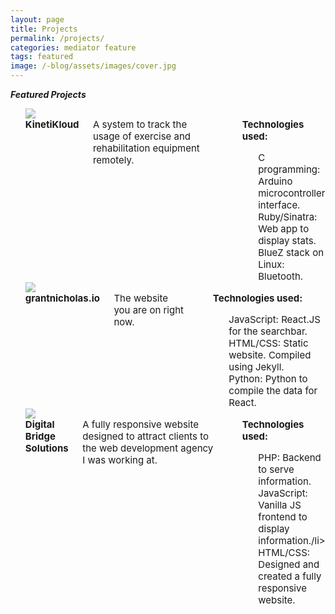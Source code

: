 ```yaml
---
layout: page
title: Projects
permalink: /projects/
categories: mediator feature
tags: featured
image: /-blog/assets/images/cover.jpg
---
```

***Featured Projects***
<style>
    .content{
        max-width: 1000px !important;
    }
    li{
        font-size: 15px !important;
        list-style-type: none;
    }

    .mov{
        opacity: .7;
    }
    .mov:hover{
        opacity: 1;
    }

    img{
        opacity: .7;
    }

    img:hover{
        opacity: 1;
    }
</style>
<ol>
    <li class="row" style="list-style-type: none;">
        <div>
            <a href="https://kinetikloud.herokuapp.com/"><img class="large-8 columns mov" src="{{ "/assets/images/k_cloud.png" | prepend: site.baseurl }}"></a>
            </img>
            <div class="large-4 columns">
                <div style="font-weight: bold">KinetiKloud</div>
                <div style="font-size: 15px">
                    A system to track the usage of exercise and rehabilitation equipment remotely. 
                </div>
                <br>
                <div style="font-size: 15px">
                    <div style="font-weight: bold">Technologies used:</div>
                    <ol>
                        <li>C programming: Arduino microcontroller interface.</li>
                        <li>Ruby/Sinatra: Web app to display stats.</li>
                        <li>BlueZ stack on Linux: Bluetooth.</li>
                    </ol>
                </div>
            </div>
        </div>
    </li>
    <li class="row" style="list-style-type: none;">
        <div>
            <a href="https://grantnicholas.github.io/"><img class="large-8 columns mov" src="{{ "/assets/images/grantnicholas.io.png" | prepend: site.baseurl }}"></a>
            </img>
            <div class="large-4 columns">
                <div style="font-weight: bold">grantnicholas.io</div>
                <div style="font-size: 15px">
                    The website you are on right now.
                </div>
                <br>
                <div style="font-size: 15px">
                    <div style="font-weight: bold">Technologies used:</div>
                    <ol>
                        <li>JavaScript: React.JS for the searchbar. </li>
                        <li>HTML/CSS: Static website. Compiled using Jekyll.</li>
                        <li>Python: Python to compile the data for React.</li>
                    </ol>
                </div>
            </div>
        </div>
    </li>
    <li class="row" style="list-style-type: none;">
        <div>
            <a href="https://www.dbridgesolutions.com/"><img class="large-8-columns mov" src="{{ "/assets/images/dbridge.png" | prepend: site.baseurl }}"></a>
            </img>
            <div class="large-4 columns">
                <div style="font-weight: bold">Digital Bridge Solutions</div>
                <div style="font-size: 15px">
                    A fully responsive website designed to attract clients to the web development agency I was working at.
                </div>
                <br>
                <div style="font-size: 15px">
                    <div style="font-weight: bold">Technologies used:</div>
                    <ol>
                        <li>PHP: Backend to serve information.</li>
                        <li>JavaScript: Vanilla JS frontend to display information./li>
                        <li>HTML/CSS: Designed and created a fully responsive website.</li>
                    </ol>
                </div>
            </div>
        </div>
    </li>
</ol>

